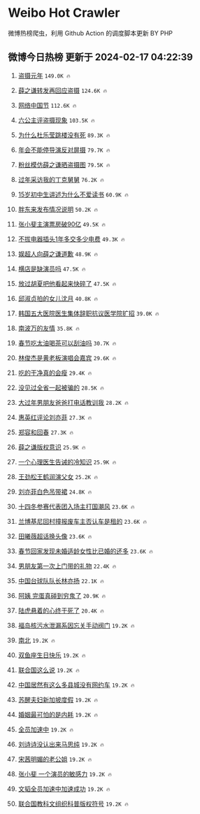 # Weibo Hot Crawler 



微博热榜爬虫，利用 Github Action 的调度脚本更新 BY PHP 


## 微博今日热榜 更新于 2024-02-17 04:22:39 
1. [盗摄元年](https://s.weibo.com/weibo?q=%E7%9B%97%E6%91%84%E5%85%83%E5%B9%B4&t=31&band_rank=1&Refer=top) `149.0K 🔥` 

1. [薛之谦转发再回应盗摄](https://s.weibo.com/weibo?q=%E8%96%9B%E4%B9%8B%E8%B0%A6%E8%BD%AC%E5%8F%91%E5%86%8D%E5%9B%9E%E5%BA%94%E7%9B%97%E6%91%84&t=31&band_rank=2&Refer=top) `124.6K 🔥` 

1. [网络中国节](https://s.weibo.com/weibo?q=%23%E7%BD%91%E7%BB%9C%E4%B8%AD%E5%9B%BD%E8%8A%82%23&t=31&band_rank=3&Refer=top) `112.6K 🔥` 

1. [六公主评盗摄现象](https://s.weibo.com/weibo?q=%23%E5%85%AD%E5%85%AC%E4%B8%BB%E8%AF%84%E7%9B%97%E6%91%84%E7%8E%B0%E8%B1%A1%23&t=31&band_rank=4&Refer=top) `103.5K 🔥` 

1. [为什么杜乐莹跳楼没有死](https://s.weibo.com/weibo?q=%E4%B8%BA%E4%BB%80%E4%B9%88%E6%9D%9C%E4%B9%90%E8%8E%B9%E8%B7%B3%E6%A5%BC%E6%B2%A1%E6%9C%89%E6%AD%BB&t=31&band_rank=5&Refer=top) `89.3K 🔥` 

1. [年会不能停导演反对屏摄](https://s.weibo.com/weibo?q=%E5%B9%B4%E4%BC%9A%E4%B8%8D%E8%83%BD%E5%81%9C%E5%AF%BC%E6%BC%94%E5%8F%8D%E5%AF%B9%E5%B1%8F%E6%91%84&t=31&band_rank=6&Refer=top) `79.7K 🔥` 

1. [粉丝模仿薛之谦晒盗摄图](https://s.weibo.com/weibo?q=%23%E7%B2%89%E4%B8%9D%E6%A8%A1%E4%BB%BF%E8%96%9B%E4%B9%8B%E8%B0%A6%E6%99%92%E7%9B%97%E6%91%84%E5%9B%BE%23&t=31&band_rank=7&Refer=top) `79.5K 🔥` 

1. [过年采访我的丁克舅舅](https://s.weibo.com/weibo?q=%E8%BF%87%E5%B9%B4%E9%87%87%E8%AE%BF%E6%88%91%E7%9A%84%E4%B8%81%E5%85%8B%E8%88%85%E8%88%85&t=31&band_rank=8&Refer=top) `76.2K 🔥` 

1. [15岁初中生讲述为什么不爱读书](https://s.weibo.com/weibo?q=%2315%E5%B2%81%E5%88%9D%E4%B8%AD%E7%94%9F%E8%AE%B2%E8%BF%B0%E4%B8%BA%E4%BB%80%E4%B9%88%E4%B8%8D%E7%88%B1%E8%AF%BB%E4%B9%A6%23&t=31&band_rank=9&Refer=top) `60.9K 🔥` 

1. [胖东来发布情况说明](https://s.weibo.com/weibo?q=%23%E8%83%96%E4%B8%9C%E6%9D%A5%E5%8F%91%E5%B8%83%E6%83%85%E5%86%B5%E8%AF%B4%E6%98%8E%23&t=31&band_rank=10&Refer=top) `50.2K 🔥` 

1. [张小斐主演票房破90亿](https://s.weibo.com/weibo?q=%23%E5%BC%A0%E5%B0%8F%E6%96%90%E4%B8%BB%E6%BC%94%E7%A5%A8%E6%88%BF%E7%A0%B490%E4%BA%BF%23&t=31&band_rank=11&Refer=top) `49.5K 🔥` 

1. [不拔电器插头1年多交多少电费](https://s.weibo.com/weibo?q=%23%E4%B8%8D%E6%8B%94%E7%94%B5%E5%99%A8%E6%8F%92%E5%A4%B41%E5%B9%B4%E5%A4%9A%E4%BA%A4%E5%A4%9A%E5%B0%91%E7%94%B5%E8%B4%B9%23&t=31&band_rank=12&Refer=top) `49.3K 🔥` 

1. [娱超人向薛之谦道歉](https://s.weibo.com/weibo?q=%23%E5%A8%B1%E8%B6%85%E4%BA%BA%E5%90%91%E8%96%9B%E4%B9%8B%E8%B0%A6%E9%81%93%E6%AD%89%23&t=31&band_rank=13&Refer=top) `48.9K 🔥` 

1. [横店是缺演员吗](https://s.weibo.com/weibo?q=%E6%A8%AA%E5%BA%97%E6%98%AF%E7%BC%BA%E6%BC%94%E5%91%98%E5%90%97&t=31&band_rank=14&Refer=top) `47.5K 🔥` 

1. [放过胡夏吧他看起来快碎了](https://s.weibo.com/weibo?q=%23%E6%94%BE%E8%BF%87%E8%83%A1%E5%A4%8F%E5%90%A7%E4%BB%96%E7%9C%8B%E8%B5%B7%E6%9D%A5%E5%BF%AB%E7%A2%8E%E4%BA%86%23&t=31&band_rank=15&Refer=top) `47.5K 🔥` 

1. [邱淑贞拍的女儿沈月](https://s.weibo.com/weibo?q=%23%E9%82%B1%E6%B7%91%E8%B4%9E%E6%8B%8D%E7%9A%84%E5%A5%B3%E5%84%BF%E6%B2%88%E6%9C%88%23&t=31&band_rank=16&Refer=top) `40.8K 🔥` 

1. [韩国五大医院医生集体辞职抗议医学院扩招](https://s.weibo.com/weibo?q=%23%E9%9F%A9%E5%9B%BD%E4%BA%94%E5%A4%A7%E5%8C%BB%E9%99%A2%E5%8C%BB%E7%94%9F%E9%9B%86%E4%BD%93%E8%BE%9E%E8%81%8C%E6%8A%97%E8%AE%AE%E5%8C%BB%E5%AD%A6%E9%99%A2%E6%89%A9%E6%8B%9B%23&t=31&band_rank=17&Refer=top) `39.0K 🔥` 

1. [南波万的友情](https://s.weibo.com/weibo?q=%E5%8D%97%E6%B3%A2%E4%B8%87%E7%9A%84%E5%8F%8B%E6%83%85&t=31&band_rank=18&Refer=top) `35.8K 🔥` 

1. [春节吃太油喝茶可以刮油吗](https://s.weibo.com/weibo?q=%23%E6%98%A5%E8%8A%82%E5%90%83%E5%A4%AA%E6%B2%B9%E5%96%9D%E8%8C%B6%E5%8F%AF%E4%BB%A5%E5%88%AE%E6%B2%B9%E5%90%97%23&t=31&band_rank=19&Refer=top) `30.7K 🔥` 

1. [林俊杰是黄老板演唱会嘉宾](https://s.weibo.com/weibo?q=%23%E6%9E%97%E4%BF%8A%E6%9D%B0%E6%98%AF%E9%BB%84%E8%80%81%E6%9D%BF%E6%BC%94%E5%94%B1%E4%BC%9A%E5%98%89%E5%AE%BE%23&t=31&band_rank=20&Refer=top) `29.6K 🔥` 

1. [吃的干净真的会瘦](https://s.weibo.com/weibo?q=%E5%90%83%E7%9A%84%E5%B9%B2%E5%87%80%E7%9C%9F%E7%9A%84%E4%BC%9A%E7%98%A6&t=31&band_rank=21&Refer=top) `29.4K 🔥` 

1. [没见过全省一起被骗的](https://s.weibo.com/weibo?q=%23%E6%B2%A1%E8%A7%81%E8%BF%87%E5%85%A8%E7%9C%81%E4%B8%80%E8%B5%B7%E8%A2%AB%E9%AA%97%E7%9A%84%23&t=31&band_rank=22&Refer=top) `28.5K 🔥` 

1. [大过年男朋友爸爸打电话教训我](https://s.weibo.com/weibo?q=%23%E5%A4%A7%E8%BF%87%E5%B9%B4%E7%94%B7%E6%9C%8B%E5%8F%8B%E7%88%B8%E7%88%B8%E6%89%93%E7%94%B5%E8%AF%9D%E6%95%99%E8%AE%AD%E6%88%91%23&t=31&band_rank=23&Refer=top) `28.2K 🔥` 

1. [惠英红评论刘亦菲](https://s.weibo.com/weibo?q=%23%E6%83%A0%E8%8B%B1%E7%BA%A2%E8%AF%84%E8%AE%BA%E5%88%98%E4%BA%A6%E8%8F%B2%23&t=31&band_rank=24&Refer=top) `27.3K 🔥` 

1. [郑容和回春](https://s.weibo.com/weibo?q=%23%E9%83%91%E5%AE%B9%E5%92%8C%E5%9B%9E%E6%98%A5%23&t=31&band_rank=25&Refer=top) `27.3K 🔥` 

1. [薛之谦版权意识](https://s.weibo.com/weibo?q=%E8%96%9B%E4%B9%8B%E8%B0%A6%E7%89%88%E6%9D%83%E6%84%8F%E8%AF%86&t=31&band_rank=26&Refer=top) `25.9K 🔥` 

1. [一个心理医生告诫的冷知识](https://s.weibo.com/weibo?q=%E4%B8%80%E4%B8%AA%E5%BF%83%E7%90%86%E5%8C%BB%E7%94%9F%E5%91%8A%E8%AF%AB%E7%9A%84%E5%86%B7%E7%9F%A5%E8%AF%86&t=31&band_rank=27&Refer=top) `25.9K 🔥` 

1. [王劲松王鹤润演父女](https://s.weibo.com/weibo?q=%23%E7%8E%8B%E5%8A%B2%E6%9D%BE%E7%8E%8B%E9%B9%A4%E6%B6%A6%E6%BC%94%E7%88%B6%E5%A5%B3%23&t=31&band_rank=28&Refer=top) `25.2K 🔥` 

1. [刘亦菲白色吊带裙](https://s.weibo.com/weibo?q=%E5%88%98%E4%BA%A6%E8%8F%B2%E7%99%BD%E8%89%B2%E5%90%8A%E5%B8%A6%E8%A3%99&t=31&band_rank=29&Refer=top) `24.8K 🔥` 

1. [十四冬参赛代表团入场主打国潮风](https://s.weibo.com/weibo?q=%23%E5%8D%81%E5%9B%9B%E5%86%AC%E5%8F%82%E8%B5%9B%E4%BB%A3%E8%A1%A8%E5%9B%A2%E5%85%A5%E5%9C%BA%E4%B8%BB%E6%89%93%E5%9B%BD%E6%BD%AE%E9%A3%8E%23&t=31&band_rank=30&Refer=top) `23.6K 🔥` 

1. [兰博基尼回村撞报废车主否认车是租的](https://s.weibo.com/weibo?q=%23%E5%85%B0%E5%8D%9A%E5%9F%BA%E5%B0%BC%E5%9B%9E%E6%9D%91%E6%92%9E%E6%8A%A5%E5%BA%9F%E8%BD%A6%E4%B8%BB%E5%90%A6%E8%AE%A4%E8%BD%A6%E6%98%AF%E7%A7%9F%E7%9A%84%23&t=31&band_rank=31&Refer=top) `23.6K 🔥` 

1. [田曦薇超话换头像](https://s.weibo.com/weibo?q=%23%E7%94%B0%E6%9B%A6%E8%96%87%E8%B6%85%E8%AF%9D%E6%8D%A2%E5%A4%B4%E5%83%8F%23&t=31&band_rank=32&Refer=top) `23.6K 🔥` 

1. [春节回家发现未婚适龄女性比已婚的还多](https://s.weibo.com/weibo?q=%23%E6%98%A5%E8%8A%82%E5%9B%9E%E5%AE%B6%E5%8F%91%E7%8E%B0%E6%9C%AA%E5%A9%9A%E9%80%82%E9%BE%84%E5%A5%B3%E6%80%A7%E6%AF%94%E5%B7%B2%E5%A9%9A%E7%9A%84%E8%BF%98%E5%A4%9A%23&t=31&band_rank=33&Refer=top) `23.6K 🔥` 

1. [男朋友第一次上门带的礼物](https://s.weibo.com/weibo?q=%E7%94%B7%E6%9C%8B%E5%8F%8B%E7%AC%AC%E4%B8%80%E6%AC%A1%E4%B8%8A%E9%97%A8%E5%B8%A6%E7%9A%84%E7%A4%BC%E7%89%A9&t=31&band_rank=34&Refer=top) `22.4K 🔥` 

1. [中国台球队队长林亦扬](https://s.weibo.com/weibo?q=%23%E4%B8%AD%E5%9B%BD%E5%8F%B0%E7%90%83%E9%98%9F%E9%98%9F%E9%95%BF%E6%9E%97%E4%BA%A6%E6%89%AC%23&t=31&band_rank=35&Refer=top) `22.1K 🔥` 

1. [阿姨 完蛋真碰到穷鬼了](https://s.weibo.com/weibo?q=%E9%98%BF%E5%A7%A8%20%E5%AE%8C%E8%9B%8B%E7%9C%9F%E7%A2%B0%E5%88%B0%E7%A9%B7%E9%AC%BC%E4%BA%86&t=31&band_rank=36&Refer=top) `20.9K 🔥` 

1. [陆虎悬着的心终于死了](https://s.weibo.com/weibo?q=%23%E9%99%86%E8%99%8E%E6%82%AC%E7%9D%80%E7%9A%84%E5%BF%83%E7%BB%88%E4%BA%8E%E6%AD%BB%E4%BA%86%23&t=31&band_rank=37&Refer=top) `20.4K 🔥` 

1. [福岛核污水泄漏系因忘关手动阀门](https://s.weibo.com/weibo?q=%23%E7%A6%8F%E5%B2%9B%E6%A0%B8%E6%B1%A1%E6%B0%B4%E6%B3%84%E6%BC%8F%E7%B3%BB%E5%9B%A0%E5%BF%98%E5%85%B3%E6%89%8B%E5%8A%A8%E9%98%80%E9%97%A8%23&t=31&band_rank=38&Refer=top) `19.2K 🔥` 

1. [南北](https://s.weibo.com/weibo?q=%E5%8D%97%E5%8C%97&t=31&band_rank=39&Refer=top) `19.2K 🔥` 

1. [双鱼座生日快乐](https://s.weibo.com/weibo?q=%E5%8F%8C%E9%B1%BC%E5%BA%A7%E7%94%9F%E6%97%A5%E5%BF%AB%E4%B9%90&t=31&band_rank=40&Refer=top) `19.2K 🔥` 

1. [联合国这么说](https://s.weibo.com/weibo?q=%E8%81%94%E5%90%88%E5%9B%BD%E8%BF%99%E4%B9%88%E8%AF%B4&t=31&band_rank=41&Refer=top) `19.2K 🔥` 

1. [中国居然有这么多县城没有网约车](https://s.weibo.com/weibo?q=%23%E4%B8%AD%E5%9B%BD%E5%B1%85%E7%84%B6%E6%9C%89%E8%BF%99%E4%B9%88%E5%A4%9A%E5%8E%BF%E5%9F%8E%E6%B2%A1%E6%9C%89%E7%BD%91%E7%BA%A6%E8%BD%A6%23&t=31&band_rank=42&Refer=top) `19.2K 🔥` 

1. [苏醒夫妇新加坡度假](https://s.weibo.com/weibo?q=%23%E8%8B%8F%E9%86%92%E5%A4%AB%E5%A6%87%E6%96%B0%E5%8A%A0%E5%9D%A1%E5%BA%A6%E5%81%87%23&t=31&band_rank=43&Refer=top) `19.2K 🔥` 

1. [婚姻最可怕的是内耗](https://s.weibo.com/weibo?q=%E5%A9%9A%E5%A7%BB%E6%9C%80%E5%8F%AF%E6%80%95%E7%9A%84%E6%98%AF%E5%86%85%E8%80%97&t=31&band_rank=44&Refer=top) `19.2K 🔥` 

1. [全员加速中](https://s.weibo.com/weibo?q=%E5%85%A8%E5%91%98%E5%8A%A0%E9%80%9F%E4%B8%AD&t=31&band_rank=45&Refer=top) `19.2K 🔥` 

1. [刘诗诗没认出来马思纯](https://s.weibo.com/weibo?q=%23%E5%88%98%E8%AF%97%E8%AF%97%E6%B2%A1%E8%AE%A4%E5%87%BA%E6%9D%A5%E9%A9%AC%E6%80%9D%E7%BA%AF%23&t=31&band_rank=46&Refer=top) `19.2K 🔥` 

1. [宋茜明媚的老公姐](https://s.weibo.com/weibo?q=%23%E5%AE%8B%E8%8C%9C%E6%98%8E%E5%AA%9A%E7%9A%84%E8%80%81%E5%85%AC%E5%A7%90%23&t=31&band_rank=47&Refer=top) `19.2K 🔥` 

1. [张小斐 一个演员的敏感力](https://s.weibo.com/weibo?q=%E5%BC%A0%E5%B0%8F%E6%96%90%20%E4%B8%80%E4%B8%AA%E6%BC%94%E5%91%98%E7%9A%84%E6%95%8F%E6%84%9F%E5%8A%9B&t=31&band_rank=48&Refer=top) `19.2K 🔥` 

1. [文韬全员加速中加速成功](https://s.weibo.com/weibo?q=%E6%96%87%E9%9F%AC%E5%85%A8%E5%91%98%E5%8A%A0%E9%80%9F%E4%B8%AD%E5%8A%A0%E9%80%9F%E6%88%90%E5%8A%9F&t=31&band_rank=49&Refer=top) `19.2K 🔥` 

1. [联合国教科文组织科普版权符号](https://s.weibo.com/weibo?q=%E8%81%94%E5%90%88%E5%9B%BD%E6%95%99%E7%A7%91%E6%96%87%E7%BB%84%E7%BB%87%E7%A7%91%E6%99%AE%E7%89%88%E6%9D%83%E7%AC%A6%E5%8F%B7&t=31&band_rank=50&Refer=top) `19.2K 🔥` 

